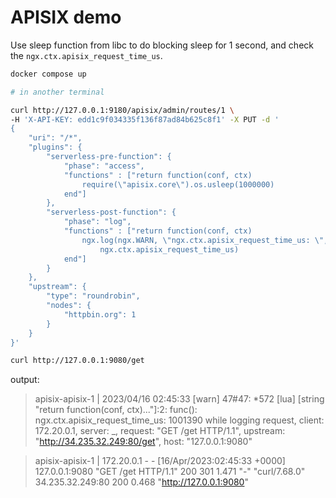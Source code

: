 # APISIX demo

Use sleep function from libc to do blocking sleep for 1 second, and check the `ngx.ctx.apisix_request_time_us`.

```bash
docker compose up

# in another terminal

curl http://127.0.0.1:9180/apisix/admin/routes/1 \
-H 'X-API-KEY: edd1c9f034335f136f87ad84b625c8f1' -X PUT -d '
{
    "uri": "/*",
    "plugins": {
        "serverless-pre-function": {
            "phase": "access",
            "functions" : ["return function(conf, ctx)
                require(\"apisix.core\").os.usleep(1000000)
            end"]
        },
        "serverless-post-function": {
            "phase": "log",
            "functions" : ["return function(conf, ctx)
                ngx.log(ngx.WARN, \"ngx.ctx.apisix_request_time_us: \",
                    ngx.ctx.apisix_request_time_us)
            end"]
        }
    },
    "upstream": {
        "type": "roundrobin",
        "nodes": {
            "httpbin.org": 1
        }
    }
}'

curl http://127.0.0.1:9080/get
```

output:

> apisix-apisix-1  | 2023/04/16 02:45:33 [warn] 47#47: *572 [lua] [string "return function(conf, ctx)..."]:2: func(): ngx.ctx.apisix_request_time_us: 1001390 while logging request, client: 172.20.0.1, server: _, request: "GET /get HTTP/1.1", upstream: "http://34.235.32.249:80/get", host: "127.0.0.1:9080"

> apisix-apisix-1  | 172.20.0.1 - - [16/Apr/2023:02:45:33 +0000] 127.0.0.1:9080 "GET /get HTTP/1.1" 200 301 1.471 "-" "curl/7.68.0" 34.235.32.249:80 200 0.468 "http://127.0.0.1:9080"
